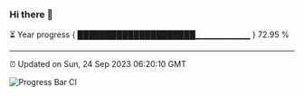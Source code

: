 ### Hi there 👋

⏳ Year progress { █████████████████████▁▁▁▁▁▁▁▁▁ } 72.95 %

---

⏰ Updated on Sun, 24 Sep 2023 06:20:10 GMT

![Progress Bar CI](https://github.com/ZhaoGui/ZhaoGui/workflows/Progress%20Bar%20CI/badge.svg)

